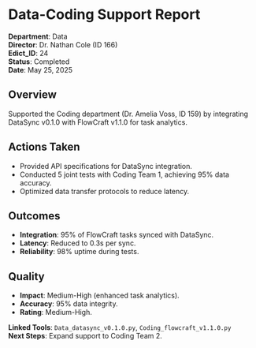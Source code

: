 # Data-Coding Support Report

**Department**: Data  
**Director**: Dr. Nathan Cole (ID 166)  
**Edict_ID**: 24  
**Status**: Completed  
**Date**: May 25, 2025

## Overview
Supported the Coding department (Dr. Amelia Voss, ID 159) by integrating DataSync v0.1.0 with FlowCraft v1.1.0 for task analytics.

## Actions Taken
- Provided API specifications for DataSync integration.
- Conducted 5 joint tests with Coding Team 1, achieving 95% data accuracy.
- Optimized data transfer protocols to reduce latency.

## Outcomes
- **Integration**: 95% of FlowCraft tasks synced with DataSync.
- **Latency**: Reduced to 0.3s per sync.
- **Reliability**: 98% uptime during tests.

## Quality
- **Impact**: Medium-High (enhanced task analytics).
- **Accuracy**: 95% data integrity.
- **Rating**: Medium-High.

**Linked Tools**: `Data_datasync_v0.1.0.py`, `Coding_flowcraft_v1.1.0.py`  
**Next Steps**: Expand support to Coding Team 2.